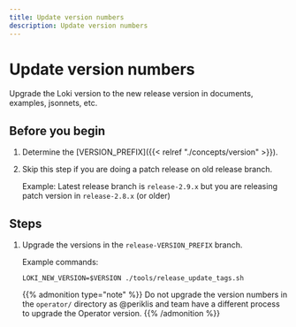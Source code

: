 ```yaml
---
title: Update version numbers
description: Update version numbers
---
```

# Update version numbers

Upgrade the Loki version to the new release version in documents, examples, jsonnets, etc.

## Before you begin

1. Determine the [VERSION_PREFIX]({{< relref "./concepts/version" >}}).

2. Skip this step if you are doing a patch release on old release branch.

	Example: Latest release branch is `release-2.9.x` but you are releasing patch version in `release-2.8.x` (or older)

## Steps

1. Upgrade the versions in the `release-VERSION_PREFIX` branch.

    Example commands:

    ```
	LOKI_NEW_VERSION=$VERSION ./tools/release_update_tags.sh
    ```

	{{% admonition type="note" %}}
	Do not upgrade the version numbers in the `operator/` directory as @periklis and team have a different process to upgrade the Operator version.
	{{% /admonition %}}
